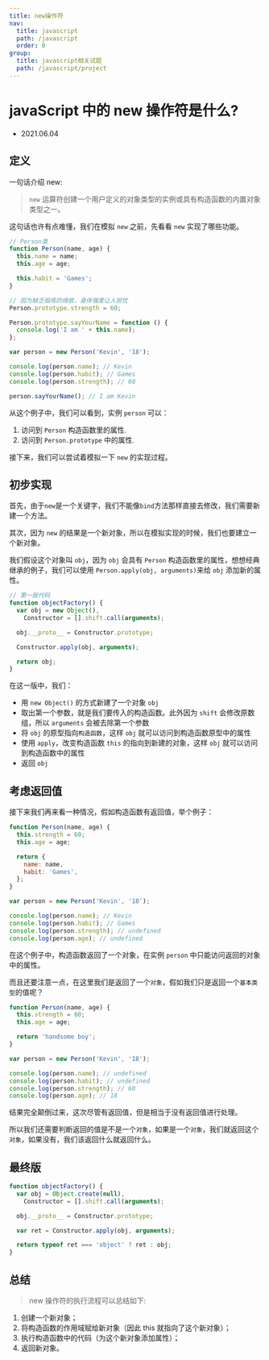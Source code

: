 ```yaml
---
title: new操作符
nav:
  title: javascript
  path: /javascript
  order: 0
group:
  title: javascript相关试题
  path: /javascript/project
---
```


# javaScript 中的 new 操作符是什么?

- 2021.06.04

## 定义

一句话介绍 new:

> `new` 运算符创建一个用户定义的对象类型的实例或具有构造函数的内置对象类型之一。

这句话也许有点难懂，我们在模拟 `new` 之前，先看看 `new` 实现了哪些功能。

```js
// Person类
function Person(name, age) {
  this.name = name;
  this.age = age;

  this.habit = 'Games';
}

// 因为缺乏锻炼的缘故，身体强度让人担忧
Person.prototype.strength = 60;

Person.prototype.sayYourName = function () {
  console.log('I am ' + this.name);
};

var person = new Person('Kevin', '18');

console.log(person.name); // Kevin
console.log(person.habit); // Games
console.log(person.strength); // 60

person.sayYourName(); // I am Kevin
```

从这个例子中，我们可以看到，实例 `person` 可以：

1. 访问到 `Person` 构造函数里的属性.
2. 访问到 `Person.prototype` 中的属性.

接下来，我们可以尝试着模拟一下 `new` 的实现过程。

## 初步实现

首先，由于`new`是一个关键字，我们不能像`bind`方法那样直接去修改，我们需要新建一个方法。

其次，因为 `new` 的结果是一个新对象，所以在模拟实现的时候，我们也要建立一个新对象。

我们假设这个对象叫 `obj`，因为 `obj` 会具有 `Person` 构造函数里的属性，想想经典继承的例子，我们可以使用 `Person.apply(obj, arguments)`来给 `obj` 添加新的属性。

```js
// 第一版代码
function objectFactory() {
  var obj = new Object(),
    Constructor = [].shift.call(arguments);

  obj.__proto__ = Constructor.prototype;

  Constructor.apply(obj, arguments);

  return obj;
}
```

在这一版中，我们：

- 用 `new Object()` 的方式新建了一个对象 `obj`
- 取出第一个参数，就是我们要传入的构造函数。此外因为 `shift` 会修改原数组，所以 `arguments` 会被去除第一个参数
- 将 `obj` 的原型指向`构造函数`，这样 `obj` 就可以访问到构造函数原型中的属性
- 使用 `apply`，改变构造函数 `this` 的指向到新建的对象，这样 `obj` 就可以访问到构造函数中的属性
- 返回 `obj`

## 考虑返回值

接下来我们再来看一种情况，假如构造函数有返回值，举个例子：

```js
function Person(name, age) {
  this.strength = 60;
  this.age = age;

  return {
    name: name,
    habit: 'Games',
  };
}

var person = new Person('Kevin', '18');

console.log(person.name); // Kevin
console.log(person.habit); // Games
console.log(person.strength); // undefined
console.log(person.age); // undefined
```

在这个例子中，构造函数返回了一个对象，在实例 `person` 中只能访问返回的对象中的属性。

而且还要注意一点，在这里我们是返回了一个`对象`，假如我们只是返回一个`基本类型`的值呢？

```js
function Person(name, age) {
  this.strength = 60;
  this.age = age;

  return 'handsome boy';
}

var person = new Person('Kevin', '18');

console.log(person.name); // undefined
console.log(person.habit); // undefined
console.log(person.strength); // 60
console.log(person.age); // 18
```

结果完全颠倒过来，这次尽管有返回值，但是相当于没有返回值进行处理。

所以我们还需要判断返回的值是不是一个`对象`，如果是一个`对象`，我们就返回这个`对象`，如果没有，我们该返回什么就返回什么。

## 最终版

```js
function objectFactory() {
  var obj = Object.create(null),
    Constructor = [].shift.call(arguments);

  obj.__proto__ = Constructor.prototype;

  var ret = Constructor.apply(obj, arguments);

  return typeof ret === 'object' ? ret : obj;
}
```

## 总结

> new 操作符的执行流程可以总结如下:

1. 创建一个新对象；
2. 将构造函数的作用域赋给新对象（因此 this 就指向了这个新对象）；
3. 执行构造函数中的代码（为这个新对象添加属性）；
4. 返回新对象。
